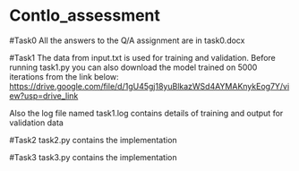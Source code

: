 # Contlo_assessment

#Task0
All the answers to the Q/A assignment are in task0.docx

#Task1
The data from input.txt is used for training and validation.
Before running task1.py you can also download the model trained on 5000 iterations from the link below:
https://drive.google.com/file/d/1gU45gj18yuBlkazWSd4AYMAKnykEog7Y/view?usp=drive_link

Also the log file named task1.log contains details of training and output for validation data

#Task2
task2.py contains the implementation

#Task3
task3.py contains the implementation

